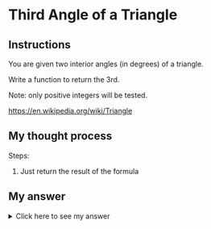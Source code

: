 # Third Angle of a Triangle
## Instructions

You are given two interior angles (in degrees) of a triangle.

Write a function to return the 3rd.

Note: only positive integers will be tested.

https://en.wikipedia.org/wiki/Triangle

## My thought process
Steps:
  1. Just return the result of the formula

## My answer

<details> 
  <summary>Click here to see my answer</summary>

    public class ThirdAngle {
        public static int otherAngle(int angle1, int angle2) {
            return 180-angle1-angle2;
        }
    }

</details>
